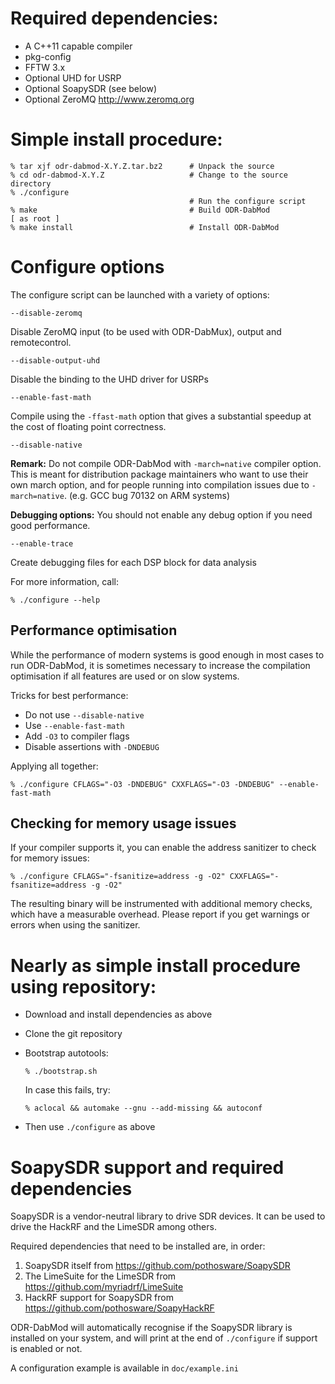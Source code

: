 Required dependencies:
======================

* A C++11 capable compiler
* pkg-config
* FFTW 3.x
* Optional UHD for USRP
* Optional SoapySDR (see below)
* Optional ZeroMQ http://www.zeromq.org

Simple install procedure:
=========================

    % tar xjf odr-dabmod-X.Y.Z.tar.bz2      # Unpack the source
    % cd odr-dabmod-X.Y.Z                   # Change to the source directory
    % ./configure
                                            # Run the configure script
    % make                                  # Build ODR-DabMod
    [ as root ]
    % make install                          # Install ODR-DabMod

Configure options
=================

The configure script can be launched with a variety of options:

`--disable-zeromq`

Disable ZeroMQ input (to be used with ODR-DabMux), output and remotecontrol.

                        
`--disable-output-uhd`

Disable the binding to the UHD driver for USRPs


`--enable-fast-math`   

Compile using the `-ffast-math` option that gives a substantial speedup at the cost of floating point correctness.
 

`--disable-native`

**Remark:** Do not compile ODR-DabMod with `-march=native` compiler option. This is meant for distribution package maintainers who want to use their own march option, and for people running into compilation issues due to `-march=native`. (e.g. GCC bug 70132 on ARM systems)

**Debugging options:** You should not enable any debug option if you need good performance.


`--enable-trace`

Create debugging files for each DSP block for data analysis

For more information, call:

    % ./configure --help

Performance optimisation
------------------------
While the performance of modern systems is good enough in most cases to
run ODR-DabMod, it is sometimes necessary to increase the compilation
optimisation if all features are used or on slow systems.

Tricks for best performance:

* Do not use `--disable-native`
* Use `--enable-fast-math`
* Add `-O3` to compiler flags
* Disable assertions with `-DNDEBUG`

Applying all together:

    % ./configure CFLAGS="-O3 -DNDEBUG" CXXFLAGS="-O3 -DNDEBUG" --enable-fast-math

Checking for memory usage issues
--------------------------------
If your compiler supports it, you can enable the address sanitizer to check for memory
issues:

    % ./configure CFLAGS="-fsanitize=address -g -O2" CXXFLAGS="-fsanitize=address -g -O2"

The resulting binary will be instrumented with additional memory checks, which have a
measurable overhead. Please report if you get warnings or errors when using the sanitizer.

Nearly as simple install procedure using repository:
====================================================

* Download and install dependencies as above
* Clone the git repository
* Bootstrap autotools:
   
      % ./bootstrap.sh
      
  In case this fails, try:
  
      % aclocal && automake --gnu --add-missing && autoconf
        
* Then use `./configure` as above

SoapySDR support and required dependencies
==========================================

SoapySDR is a vendor-neutral library to drive SDR devices. It can be used to
drive the HackRF and the LimeSDR among others.

Required dependencies that need to be installed are, in order:

1. SoapySDR itself from https://github.com/pothosware/SoapySDR
2. The LimeSuite for the LimeSDR from https://github.com/myriadrf/LimeSuite
3. HackRF support for SoapySDR from https://github.com/pothosware/SoapyHackRF

ODR-DabMod will automatically recognise if the SoapySDR library is installed on
your system, and will print at the end of `./configure` if support is enabled or
not.

A configuration example is available in `doc/example.ini`
